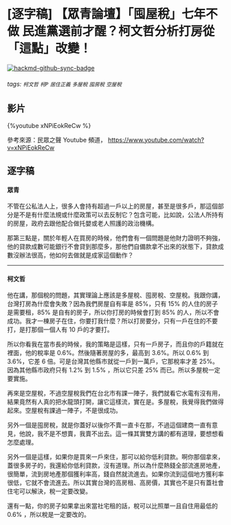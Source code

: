 # [逐字稿] 【眾青論壇】「囤屋稅」七年不做 民進黨選前才醒？柯文哲分析打房從「這點」改變！

[![hackmd-github-sync-badge](https://hackmd.io/j-QSXLNSTVa1ZvglXwUWSg/badge)](https://hackmd.io/j-QSXLNSTVa1ZvglXwUWSg)


###### tags: `柯文哲` `柯P` `居住正義` `多屋稅` `囤房稅` `空屋稅`

## 影片

{%youtube xNPiEokReCw %}

參考來源：民眾之聲 Youtube 頻道， https://www.youtube.com/watch?v=xNPiEokReCw


## 逐字稿

#### 眾青

不管在公私法人上，很多人會持有超過一戶以上的房屋，甚至是很多戶，那這個部分是不是有什麼法規或什麼政策可以去反制它？包含可能，比如說，公法人所持有的房屋，政府去跟他配合做托嬰或老人照護的政治機構。

那第三點是，關於年輕人在買房的時候，他們會有一個問題是他財力證明不夠強，他的貸款成數可能銀行不會貸到那麼多，那他們自備款拿不出來的狀態下，貸款成數沒辦法很高，他如何去做就是成家這個動作？

---

#### 柯文哲

他在講，那個稅的問題，其實理論上應該是多屋稅、囤房稅、空屋稅。我跟你講，台灣打房為什麼會失敗？因為我們房屋自有率是 85%，只有 15% 的人住的房子是需要租，85% 是自有的房子，所以你打房的時候會打到 85% 的人，所以不會成功。我才一棟房子在住，你要打我什麼？所以打房要分，只有一戶在住的不要打，是打那個一個人有 10 戶的才要打。

所以你看我在當市長的時候，我的策略是這樣，只有一戶房子，而且你的戶籍就在裡面，他的稅率是 0.6%。然後隨著房屋的多，最高到 3.6%。所以 0.6% 到 3.6%，它差 6 倍。可是台灣其他縣市就從一戶到一萬戶，它那稅率才差 25%。因為其他縣市政府只有 1.2% 到 1.5% ，所以它只差 25% 而已。所以多屋稅一定要實施。

再來是空屋稅，不過空屋稅我們在台北市有課一陣子，我們就看它水電有沒有用，結果竟然有人真的把水龍頭打開，讓它這樣流，實在是。多屋稅，我覺得我們做得起來。空屋稅有課過一陣子，不是很成功。

另外一個是囤房稅，就是你蓋好以後你不賣一直卡在那，不過這個建商一直有意見，他說，我不是不想賣，我賣不出去。這一條其實雙方講的都有道理，要想想看怎麼處理。

另外一個是這樣，如果你是買來一戶來住，那可以給你低利貸款。啊你那個拿來，蓋很多房子的，我還給你低利貸款，沒有道理。所以為什麼熱錢全部流進房地產，很簡單，流到房地產那個獲利率高，錢自然就流進去。如果你流到這個地方獲利率很低，它就不會流進去。所以其實台灣的高房租、高房價，其實也不是只有蓋社會住宅可以解決，稅一定要改變。

還有一點，你的房子如果拿出來當社宅租的話，稅可以比照單一且自住用最低的 0.6% ，所以稅是一定要改的。
